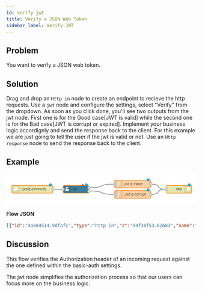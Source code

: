 ```yaml
---
id: verify-jwt
title: Verify a JSON Web Token
sidebar_label: Verify JWT
---
```


## Problem

You want to verify a JSON web token.

## Solution

Drag and drop an <code class="node">Http in</code> node to create an endpoint to recieve the http requests.
Use a <code class="node">jwt</code> node and configure the settings, select "Verify" from the dropdown.
As soon as you click done, you'll see two outputs from the jwt node. First one is for the Good case[JWT is valid] while the second one is for the Bad case[JWT is corrupt or expired]. Implement your business logic accordignly and send the response back to the client. For this example we are just going to tell the user if the jwt is valid or not.
Use an <code class="node">Http response</code> node to send the response back to the client.

## Example

![](../assets/auth/verify-jwt.png)

<b>Flow JSON</b>
~~~json
[{"id":"4a604514.9dfafc","type":"http in","z":"99f38f53.62683","name":"","url":"/jwt/verify","method":"post","upload":false,"swaggerDoc":"","x":120,"y":180,"wires":[["d012a70d.23de28"]]},{"id":"d012a70d.23de28","type":"jwt","z":"99f38f53.62683","name":"","jwtconfig":"","generatejwt":false,"outputs":2,"x":290,"y":180,"wires":[["ce2c2aa8.eedf48"],["84ad82d.e06a68"]]},{"id":"ce2c2aa8.eedf48","type":"function","z":"99f38f53.62683","name":"jwt is Intact","func":"msg.statusCode =200;\nmsg.payload = {\n    message : \"Jwt is verified\"\n}\nreturn msg;","outputs":1,"noerr":0,"x":510,"y":160,"wires":[["13cac157.1eb0df"]]},{"id":"84ad82d.e06a68","type":"function","z":"99f38f53.62683","name":"Jwt is corrupt","func":"msg.statusCode =401;\nmsg.payload = {\n    message : \"There's an issue with jwt\"\n}\nreturn msg;","outputs":1,"noerr":0,"x":510,"y":200,"wires":[["13cac157.1eb0df"]]},{"id":"13cac157.1eb0df","type":"http response","z":"99f38f53.62683","name":"","statusCode":"","headers":{"content-type":"application/json"},"x":690,"y":180,"wires":[]}]
~~~

## Discussion

This flow verifies the Authorization header of an incoming request against the one defined within the basic-auth settings.

The jwt node simplifies the authorization process so that our users can focus more on the business logic.